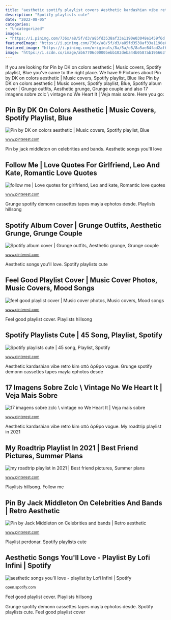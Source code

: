 ```yaml
---
title: "aesthetic spotify playlist covers Aesthetic kardashian vibe retro kim από άρθρο vogue"
description: "Spotify playlists cute"
date: "2022-08-05"
categories:
- "Uncategorized"
images:
- "https://i.pinimg.com/736x/a8/5f/d3/a85fd3538af33a1190e03048e1459f6d.jpg"
featuredImage: "https://i.pinimg.com/736x/a8/5f/d3/a85fd3538af33a1190e03048e1459f6d.jpg"
featured_image: "https://i.pinimg.com/originals/8a/5a/e8/8a5ae84fad2af664cb15612be957480b.jpg"
image: "https://i.scdn.co/image/ab67706c0000bebb102deba44b0587ab195663f4"
---
```


If you are looking for Pin by DK on colors aesthetic | Music covers, Spotify playlist, Blue you've came to the right place. We have 9 Pictures about Pin by DK on colors aesthetic | Music covers, Spotify playlist, Blue like Pin by DK on colors aesthetic | Music covers, Spotify playlist, Blue, Spotify album cover | Grunge outfits, Aesthetic grunge, Grunge couple and also 17 imagens sobre zclc \ vintage no We Heart It | Veja mais sobre. Here you go:

## Pin By DK On Colors Aesthetic | Music Covers, Spotify Playlist, Blue

![Pin by DK on colors aesthetic | Music covers, Spotify playlist, Blue](https://i.pinimg.com/736x/5a/db/ff/5adbffd6bcbdc9f8d8279ad5aaf8d4c9.jpg "17 imagens sobre zclc \ vintage no we heart it")

<small>www.pinterest.com</small>

Pin by jack middleton on celebrities and bands. Aesthetic songs you&#039;ll love

## Follow Me | Love Quotes For Girlfriend, Leo And Kate, Romantic Love Quotes

![follow me | Love quotes for girlfriend, Leo and kate, Romantic love quotes](https://i.pinimg.com/736x/a5/94/6e/a5946e3e14fae99a612c48c9ecd3d31b.jpg "17 imagens sobre zclc \ vintage no we heart it")

<small>www.pinterest.com</small>

Grunge spotify demonn cassettes tapes mayla ephotos desde. Playlists hillsong

## Spotify Album Cover | Grunge Outfits, Aesthetic Grunge, Grunge Couple

![Spotify album cover | Grunge outfits, Aesthetic grunge, Grunge couple](https://i.pinimg.com/736x/f7/3c/f7/f73cf75f2931b19b3989563c26d14619.jpg "Aesthetic spotify playlist covers colors playlists album profile pop")

<small>www.pinterest.com</small>

Aesthetic songs you&#039;ll love. Spotify playlists cute

## Feel Good Playlist Cover | Music Cover Photos, Music Covers, Mood Songs

![feel good playlist cover | Music cover photos, Music covers, Mood songs](https://i.pinimg.com/736x/d3/b1/25/d3b1252338c0461134e34aa7f902552e.jpg "Playlists hillsong")

<small>www.pinterest.com</small>

Feel good playlist cover. Playlists hillsong

## Spotify Playlists Cute | 45 Song, Playlist, Spotify

![Spotify playlists cute | 45 song, Playlist, Spotify](https://i.pinimg.com/736x/d1/29/fc/d129fc06f1d56046ec7d350723150d8b.jpg "Grunge spotify demonn cassettes tapes mayla ephotos desde")

<small>www.pinterest.com</small>

Aesthetic kardashian vibe retro kim από άρθρο vogue. Grunge spotify demonn cassettes tapes mayla ephotos desde

## 17 Imagens Sobre Zclc \ Vintage No We Heart It | Veja Mais Sobre

![17 imagens sobre zclc \ vintage no We Heart It | Veja mais sobre](https://i.pinimg.com/736x/96/cf/b3/96cfb32c08731e2c559fb6f40ce77d31.jpg "Pin by dk on colors aesthetic")

<small>www.pinterest.com</small>

Aesthetic kardashian vibe retro kim από άρθρο vogue. My roadtrip playlist in 2021

## My Roadtrip Playlist In 2021 | Best Friend Pictures, Summer Plans

![my roadtrip playlist in 2021 | Best friend pictures, Summer plans](https://i.pinimg.com/originals/8a/5a/e8/8a5ae84fad2af664cb15612be957480b.jpg "Follow me")

<small>www.pinterest.com</small>

Playlists hillsong. Follow me

## Pin By Jack Middleton On Celebrities And Bands | Retro Aesthetic

![Pin by Jack Middleton on Celebrities and bands | Retro aesthetic](https://i.pinimg.com/736x/a8/5f/d3/a85fd3538af33a1190e03048e1459f6d.jpg "My roadtrip playlist in 2021")

<small>www.pinterest.com</small>

Playlist perdonar. Spotify playlists cute

## Aesthetic Songs You&#039;ll Love - Playlist By Lofi Infini | Spotify

![aesthetic songs you&#039;ll love - playlist by Lofi Infini | Spotify](https://i.scdn.co/image/ab67706c0000bebb102deba44b0587ab195663f4 "Aesthetic kardashian vibe retro kim από άρθρο vogue")

<small>open.spotify.com</small>

Feel good playlist cover. Playlists hillsong

Grunge spotify demonn cassettes tapes mayla ephotos desde. Spotify playlists cute. Feel good playlist cover
